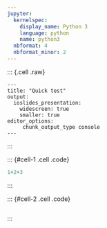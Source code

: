 ```yaml
---
jupyter:
  kernelspec:
    display_name: Python 3
    language: python
    name: python3
  nbformat: 4
  nbformat_minor: 2
---
```


::: {.cell .raw}
```{=ipynb}
---
title: "Quick test"
output:
  ioslides_presentation:
    widescreen: true
    smaller: true
editor_options:
     chunk_output_type console
---
```
:::

::: {#cell-1 .cell .code}
``` python
1+2+3
```
:::

::: {#cell-2 .cell .code}
``` python
```
:::
